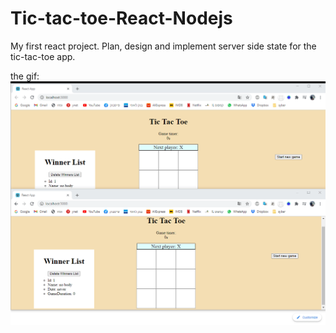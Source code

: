 # Tic-tac-toe-React-Nodejs
My first react project.
Plan, design and implement server side state for the tic-tac-toe app.

the gif: 
![alt text](./client/readme-files/boueyLHoer.gif)
